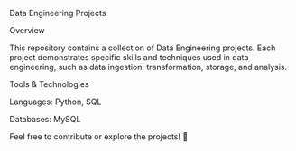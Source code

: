Data Engineering Projects

Overview

This repository contains a collection of Data Engineering projects. Each project demonstrates specific skills and techniques used in data engineering, such as data ingestion, transformation, storage, and analysis.

Tools & Technologies

Languages: Python, SQL

Databases: MySQL

Feel free to contribute or explore the projects! 🎉






